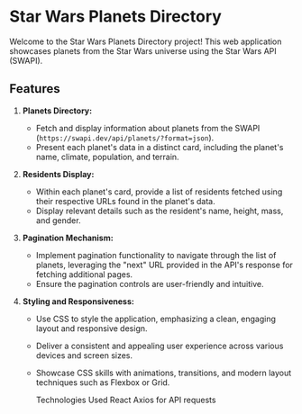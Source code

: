 # Star Wars Planets Directory

Welcome to the Star Wars Planets Directory project! This web application showcases planets from the Star Wars universe using the Star Wars API (SWAPI).



## Features

1. **Planets Directory:**
    - Fetch and display information about planets from the SWAPI (`https://swapi.dev/api/planets/?format=json`).
    - Present each planet's data in a distinct card, including the planet's name, climate, population, and terrain.

2. **Residents Display:**
    - Within each planet's card, provide a list of residents fetched using their respective URLs found in the planet's data.
    - Display relevant details such as the resident's name, height, mass, and gender.

3. **Pagination Mechanism:**
    - Implement pagination functionality to navigate through the list of planets, leveraging the "next" URL provided in the API's response for fetching additional pages.
    - Ensure the pagination controls are user-friendly and intuitive.

4. **Styling and Responsiveness:**
    - Use CSS to style the application, emphasizing a clean, engaging layout and responsive design.
    - Deliver a consistent and appealing user experience across various devices and screen sizes.
    - Showcase CSS skills with animations, transitions, and modern layout techniques such as Flexbox or Grid.

      Technologies Used
      React
      Axios for API requests
